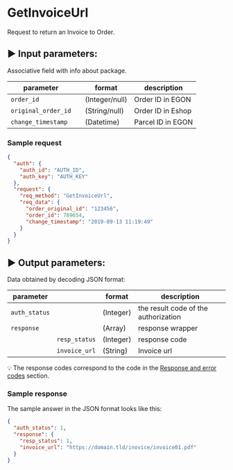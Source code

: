 # GetInvoiceUrl

Request to return an Invoice to Order.

## :arrow_forward: Input parameters:

Associative field with info about package.

| parameter           |     | format         | description       |
|---------------------|-----|----------------|-------------------|
| `order_id`          |     | (Integer/null) | Order ID in EGON  |
| `original_order_id` |     | (String/null)  | Order ID in Eshop |
| `change_timestamp ` |     | (Datetime)     | Parcel ID in EGON |

### Sample request

```json
{
  "auth": {
    "auth_id": "AUTH_ID",
    "auth_key": "AUTH_KEY"
  },
  "request": {
    "req_method": "GetInvoiceUrl",
    "req_data": {
      "order_original_id": "123456",
      "order_id": 789654,
      "change_timestamp": "2019-09-13 11:19:49"
    }
  }
}
```

## :arrow_forward: Output parameters:

Data obtained by decoding JSON format:

| parameter     |               | format    | description                          |
|---------------|---------------|-----------|--------------------------------------|
| `auth_status` |               | (Integer) | the result code of the authorization |
| `response`    |               | (Array)   | response wrapper                     |
|               | `resp_status` | (Integer) | response code                        |
|               | `invoice_url` | (String)  | Invoice url                          |

:bulb: The response codes correspond to the code in
the [Response and error codes](../../code-lists/response-codes.md#--resp_status-codes)
section.

### Sample response

The sample answer in the JSON format looks like this:

```json
{
  "auth_status": 1,
  "response": {
    "resp_status": 1,
    "invoice_url": "https://domain.tld/inovice/invoice01.pdf"
  }
}
```